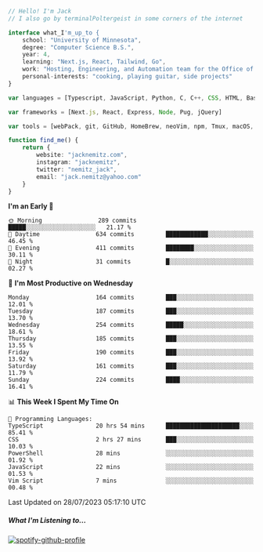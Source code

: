 ```typescript
// Hello! I'm Jack
// I also go by terminalPoltergeist in some corners of the internet

interface what_I'm_up_to {
    school: "University of Minnesota",
    degree: "Computer Science B.S.",
    year: 4,
    learning: "Next.js, React, Tailwind, Go",
    work: "Hosting, Engineering, and Automation team for the Office of Information Technology at UMN",
    personal-interests: "cooking, playing guitar, side projects"
}

var languages = [Typescript, JavaScript, Python, C, C++, CSS, HTML, Bash, VimScript]

var frameworks = [Next.js, React, Express, Node, Pug, jQuery]

var tools = [webPack, git, GitHub, HomeBrew, neoVim, npm, Tmux, macOS, Ubuntu, Docker, Nginx, Cloudflare, DigitalOcean]

function find_me() {
    return {
        website: "jacknemitz.com",
        instagram: "jacknemitz",
        twitter: "nemitz_jack",
        email: "jack.nemitz@yahoo.com"
    }
}
```

<!--START_SECTION:waka-->
**I'm an Early 🐤** 

```text
🌞 Morning                289 commits         █████░░░░░░░░░░░░░░░░░░░░   21.17 % 
🌆 Daytime                634 commits         ████████████░░░░░░░░░░░░░   46.45 % 
🌃 Evening                411 commits         ████████░░░░░░░░░░░░░░░░░   30.11 % 
🌙 Night                  31 commits          █░░░░░░░░░░░░░░░░░░░░░░░░   02.27 % 
```
📅 **I'm Most Productive on Wednesday** 

```text
Monday                   164 commits         ███░░░░░░░░░░░░░░░░░░░░░░   12.01 % 
Tuesday                  187 commits         ███░░░░░░░░░░░░░░░░░░░░░░   13.70 % 
Wednesday                254 commits         █████░░░░░░░░░░░░░░░░░░░░   18.61 % 
Thursday                 185 commits         ███░░░░░░░░░░░░░░░░░░░░░░   13.55 % 
Friday                   190 commits         ███░░░░░░░░░░░░░░░░░░░░░░   13.92 % 
Saturday                 161 commits         ███░░░░░░░░░░░░░░░░░░░░░░   11.79 % 
Sunday                   224 commits         ████░░░░░░░░░░░░░░░░░░░░░   16.41 % 
```


📊 **This Week I Spent My Time On** 

```text
💬 Programming Languages: 
TypeScript               20 hrs 54 mins      █████████████████████░░░░   85.41 % 
CSS                      2 hrs 27 mins       ███░░░░░░░░░░░░░░░░░░░░░░   10.03 % 
PowerShell               28 mins             ░░░░░░░░░░░░░░░░░░░░░░░░░   01.92 % 
JavaScript               22 mins             ░░░░░░░░░░░░░░░░░░░░░░░░░   01.53 % 
Vim Script               7 mins              ░░░░░░░░░░░░░░░░░░░░░░░░░   00.48 % 
```


 Last Updated on 28/07/2023 05:17:10 UTC
<!--END_SECTION:waka-->

##### What I'm Listening to...

[![spotify-github-profile](https://spotify-github-profile.vercel.app/api/view?uid=jack.nemitz&cover_image=true&show_offline=true&bar_color=53b14f&bar_color_cover=false&background_color=121212FF)](https://spotify-github-profile.vercel.app/api/view?uid=jack.nemitz&redirect=true)

